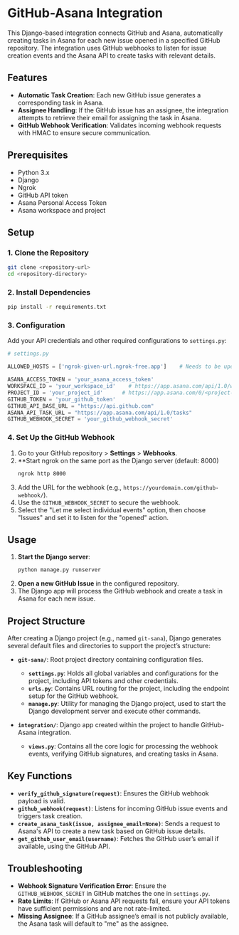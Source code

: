 # GitHub-Asana Integration

This Django-based integration connects GitHub and Asana, automatically creating tasks in Asana for each new issue opened in a specified GitHub repository. The integration uses GitHub webhooks to listen for issue creation events and the Asana API to create tasks with relevant details.

## Features

- **Automatic Task Creation**: Each new GitHub issue generates a corresponding task in Asana.
- **Assignee Handling**: If the GitHub issue has an assignee, the integration attempts to retrieve their email for assigning the task in Asana.
- **GitHub Webhook Verification**: Validates incoming webhook requests with HMAC to ensure secure communication.

## Prerequisites

- Python 3.x
- Django
- Ngrok
- GitHub API token
- Asana Personal Access Token
- Asana workspace and project

## Setup

### 1. Clone the Repository
```bash
git clone <repository-url>
cd <repository-directory>
```

### 2. Install Dependencies
```bash
pip install -r requirements.txt
```

### 3. Configuration
Add your API credentials and other required configurations to `settings.py`:

```python
# settings.py

ALLOWED_HOSTS = ['ngrok-given-url.ngrok-free.app']    # Needs to be updated everytime ngrok is restarted

ASANA_ACCESS_TOKEN = 'your_asana_access_token'
WORKSPACE_ID = 'your_workspace_id'    # https://app.asana.com/api/1.0/workspaces/
PROJECT_ID = 'your_project_id'      # https://app.asana.com/0/<project-id>/<task-id>/
GITHUB_TOKEN = 'your_github_token'
GITHUB_API_BASE_URL = "https://api.github.com"
ASANA_API_TASK_URL = "https://app.asana.com/api/1.0/tasks"
GITHUB_WEBHOOK_SECRET = 'your_github_webhook_secret'
```

### 4. Set Up the GitHub Webhook

1. Go to your GitHub repository > **Settings** > **Webhooks**.
2. **Start ngrok on the same port as the Django server (default: 8000)
   ```bash
   ngrok http 8000
   ```
3. Add the URL for the webhook (e.g., `https://yourdomain.com/github-webhook/`).
4. Use the `GITHUB_WEBHOOK_SECRET` to secure the webhook.
5. Select the "Let me select individual events" option, then choose "Issues" and set it to listen for the "opened" action.

## Usage

1. **Start the Django server**:
    ```bash
    python manage.py runserver
    ```
2. **Open a new GitHub Issue** in the configured repository.
3. The Django app will process the GitHub webhook and create a task in Asana for each new issue.

## Project Structure

After creating a Django project (e.g., named `git-sana`), Django generates several default files and directories to support the project’s structure:

- **`git-sana/`**: Root project directory containing configuration files.
  - **`settings.py`**: Holds all global variables and configurations for the project, including API tokens and other credentials.
  - **`urls.py`**: Contains URL routing for the project, including the endpoint setup for the GitHub webhook.
  - **`manage.py`**: Utility for managing the Django project, used to start the Django development server and execute other commands.

- **`integration/`**: Django app created within the project to handle GitHub-Asana integration.
  - **`views.py`**: Contains all the core logic for processing the webhook events, verifying GitHub signatures, and creating tasks in Asana.

## Key Functions

- **`verify_github_signature(request)`**: Ensures the GitHub webhook payload is valid.
- **`github_webhook(request)`**: Listens for incoming GitHub issue events and triggers task creation.
- **`create_asana_task(issue, assignee_email=None)`**: Sends a request to Asana's API to create a new task based on GitHub issue details.
- **`get_github_user_email(username)`**: Fetches the GitHub user’s email if available, using the GitHub API.

## Troubleshooting

- **Webhook Signature Verification Error**: Ensure the `GITHUB_WEBHOOK_SECRET` in GitHub matches the one in `settings.py`.
- **Rate Limits**: If GitHub or Asana API requests fail, ensure your API tokens have sufficient permissions and are not rate-limited.
- **Missing Assignee**: If a GitHub assignee’s email is not publicly available, the Asana task will default to "me" as the assignee.
